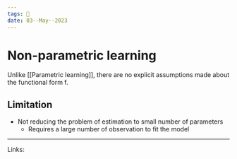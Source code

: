 ```yaml
---
tags: 🌱
date: 03--May--2023
---
```


# Non-parametric learning

Unlike [[Parametric learning]], there are no explicit assumptions made about the functional form f.

## Limitation
- Not reducing the problem of estimation to small number of parameters
    - Requires a large number of observation to fit the model

---
Links: 